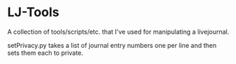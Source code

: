 LJ-Tools
========

A collection of tools/scripts/etc. that I've used for manipulating a livejournal.

setPrivacy.py takes a list of journal entry numbers one per line and then sets them each to private.
